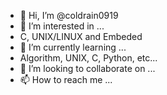- 👋 Hi, I’m @coldrain0919
- 👀 I’m interested in ...
- C, UNIX/LINUX and Embeded
- 🌱 I’m currently learning ...
- Algorithm, UNIX, C, Python, etc...
- 💞️ I’m looking to collaborate on ...
- 📫 How to reach me ...

<!---
coldrain0919/coldrain0919 is a ✨ special ✨ repository because its `README.md` (this file) appears on your GitHub profile.
You can click the Preview link to take a look at your changes.
--->
